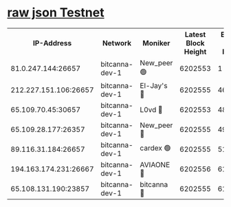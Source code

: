[raw json Testnet](https://rpc-check.bcat.stavr.tech/bcat/rpc-bcat-result.json)
=


<table><tr><th>IP-Address</th><th>Network</th><th>Moniker</th><th>Latest Block Height</th><th>Earliest Block Height</th><th>Catching Up</th><th>Tx Index</th><th>Voting Power</th><th>Scan Time</th></tr><tr><td>81.0.247.144:26657</td><td>bitcanna-dev-1</td><td>New_peer 🟢</td><td>6202553</td><td>1</td><td>False</td><td>on</td><td>0</td><td>2024-01-29T15:57:30.321763931UTC</td></tr><tr><td>212.227.151.106:26657</td><td>bitcanna-dev-1</td><td>El-Jay's 🔴</td><td>6202555</td><td>4670391</td><td>False</td><td>on</td><td>2218164</td><td>2024-01-29T15:57:37.171525757UTC</td></tr><tr><td>65.109.70.45:30657</td><td>bitcanna-dev-1</td><td>L0vd 🔴</td><td>6202553</td><td>4828155</td><td>False</td><td>on</td><td>7920</td><td>2024-01-29T15:57:30.723535223UTC</td></tr><tr><td>65.109.28.177:26357</td><td>bitcanna-dev-1</td><td>New_peer 🔴</td><td>6202555</td><td>4952911</td><td>False</td><td>on</td><td>2237067</td><td>2024-01-29T15:57:37.882684934UTC</td></tr><tr><td>89.116.31.184:26657</td><td>bitcanna-dev-1</td><td>cardex 🟢</td><td>6202555</td><td>5185001</td><td>False</td><td>on</td><td>0</td><td>2024-01-29T15:57:37.515237798UTC</td></tr><tr><td>194.163.174.231:26667</td><td>bitcanna-dev-1</td><td>AVIAONE 🔴</td><td>6202556</td><td>6191801</td><td>False</td><td>on</td><td>1949865</td><td>2024-01-29T15:57:44.800306294UTC</td></tr><tr><td>65.108.131.190:23857</td><td>bitcanna-dev-1</td><td>bitcanna 🔴</td><td>6202555</td><td>6198555</td><td>False</td><td>off</td><td>82269</td><td>2024-01-29T15:57:38.265483437UTC</td></tr></table>